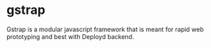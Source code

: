 # gstrap
Gstrap is a modular javascript framework that is meant for rapid web prototyping and best with Deployd backend.
